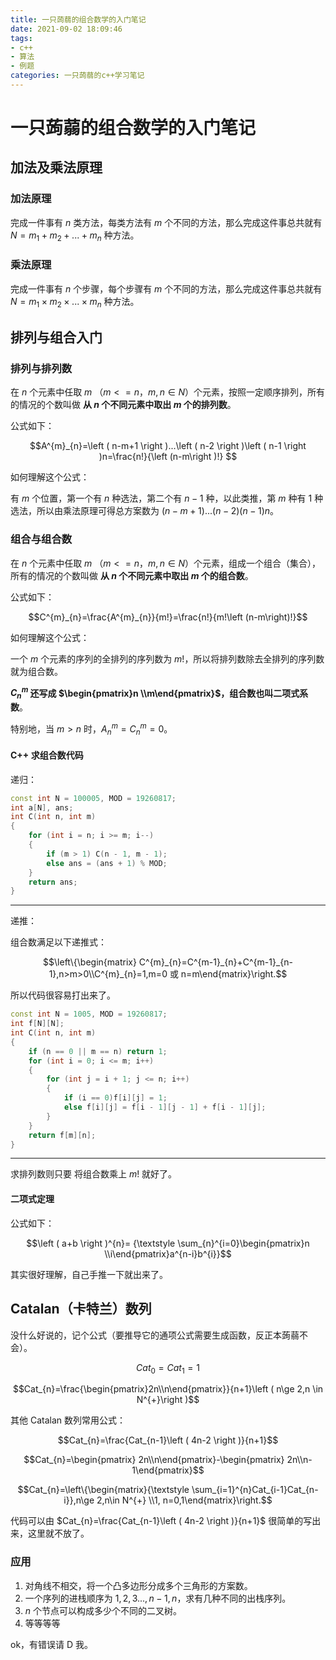 ```yaml
---
title: 一只蒟蒻的组合数学的入门笔记
date: 2021-09-02 18:09:46
tags:
- c++
- 算法
- 例题
categories: 一只蒟蒻的c++学习笔记
---
```

# 一只蒟蒻的组合数学的入门笔记
## 加法及乘法原理
### 加法原理
完成一件事有 $n$ 类方法，每类方法有 $m$ 个不同的方法，那么完成这件事总共就有 $N=m_{1}+m_{2}+...+m_{n}$ 种方法。<!-- more -->
### 乘法原理
完成一件事有 $n$ 个步骤，每个步骤有 $m$ 个不同的方法，那么完成这件事总共就有 $N=m_{1} \times m_{2} \times ... \times m_{n}$ 种方法。
## 排列与组合入门
### 排列与排列数
在 $n$ 个元素中任取 $m$ （$m<=n$，$m,n \in N$）个元素，按照一定顺序排列，所有的情况的个数叫做 **从 $n$ 个不同元素中取出 $m$ 个的排列数**。

公式如下：

$$A^{m}_{n}=\left ( n-m+1 \right )...\left ( n-2 \right )\left ( n-1 \right )n=\frac{n!}{\left (n-m\right )!} $$

如何理解这个公式：

有 $m$ 个位置，第一个有 $n$ 种选法，第二个有 $n-1$ 种，以此类推，第 $m$ 种有 1 种选法，所以由乘法原理可得总方案数为 $\left ( n-m+1 \right )...\left ( n-2 \right )\left ( n-1 \right )n$。

### 组合与组合数
在 $n$ 个元素中任取 $m$ （$m<=n$，$m,n \in N$）个元素，组成一个组合（集合），所有的情况的个数叫做 **从 $n$ 个不同元素中取出 $m$ 个的组合数**。

公式如下：

$$C^{m}_{n}=\frac{A^{m}_{n}}{m!}=\frac{n!}{m!\left (n-m\right)!}$$

如何理解这个公式：

一个 $m$ 个元素的序列的全排列的序列数为 $m!$，所以将排列数除去全排列的序列数就为组合数。

**$C^{m}_{n}$ 还写成 $\begin{pmatrix}n \\m\end{pmatrix}$，组合数也叫二项式系数**。

特别地，当 $m>n$ 时，$A^{m}_{n}=C^{m}_{n}=0$。
#### C++ 求组合数代码
递归：

```cpp
const int N = 100005, MOD = 19260817;
int a[N], ans;
int C(int n, int m) 
{
	for (int i = n; i >= m; i--) 
	{
		if (m > 1) C(n - 1, m - 1);
		else ans = (ans + 1) % MOD;
	}
	return ans;
}
```

---
递推：

组合数满足以下递推式：

$$\left\{\begin{matrix} C^{m}_{n}=C^{m-1}_{n}+C^{m-1}_{n-1},n>m>0\\C^{m}_{n}=1,m=0 或 n=m\end{matrix}\right.$$

所以代码很容易打出来了。

```cpp
const int N = 1005, MOD = 19260817;
int f[N][N];
int C(int n, int m) 
{
	if (n == 0 || m == n) return 1;
	for (int i = 0; i <= m; i++) 
	{
		for (int j = i + 1; j <= n; i++) 
		{
			if (i == 0)f[i][j] = 1;
			else f[i][j] = f[i - 1][j - 1] + f[i - 1][j];
		}
	}
	return f[m][n];
}
```

---

求排列数则只要
将组合数乘上 $m!$ 就好了。
#### 二项式定理
公式如下：

$$\left ( a+b \right )^{n}= {\textstyle \sum_{n}^{i=0}\begin{pmatrix}n \\i\end{pmatrix}a^{n-i}b^{i}}$$

其实很好理解，自己手推一下就出来了。

## Catalan（卡特兰）数列
没什么好说的，记个公式（要推导它的通项公式需要生成函数，反正本蒟蒻不会）。

$$Cat_{0}=Cat_{1}=1$$

$$Cat_{n}=\frac{\begin{pmatrix}2n\\n\end{pmatrix}}{n+1}\left ( n\ge 2,n \in N^{+}\right )$$

其他 Catalan 数列常用公式：

$$Cat_{n}=\frac{Cat_{n-1}\left ( 4n-2 \right )}{n+1}$$

$$Cat_{n}=\begin{pmatrix} 2n\\n\end{pmatrix}-\begin{pmatrix} 2n\\n-1\end{pmatrix}$$

$$Cat_{n}=\left\{\begin{matrix}{\textstyle \sum_{i=1}^{n}Cat_{i-1}Cat_{n-i}},n\ge 2,n\in N^{+} \\1, n=0,1\end{matrix}\right.$$

代码可以由 $Cat_{n}=\frac{Cat_{n-1}\left ( 4n-2 \right )}{n+1}$ 很简单的写出来，这里就不放了。

### 应用
1. 对角线不相交，将一个凸多边形分成多个三角形的方案数。
2. 一个序列的进栈顺序为 $1,2,3...,n-1,n$，求有几种不同的出栈序列。
3. $n$ 个节点可以构成多少个不同的二叉树。
4. 等等等等

ok，有错误请 D 我。